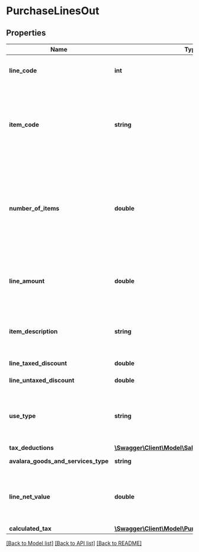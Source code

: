 # PurchaseLinesOut

## Properties
Name | Type | Description | Notes
------------ | ------------- | ------------- | -------------
**line_code** | **int** | This string is a unique identifier for this line in the transaction | [optional] 
**item_code** | **string** | This string is a code maintained by the client application to uniquely identify a product or service. It will likely be a SKU and is required for SST states. | 
**number_of_items** | **double** | This decimal captures the number of individual items or units represented by this line. Digits after the decimal point are optional. This should always be positive. Quantity, default 1 | [optional] [default to 1.0]
**line_amount** | **double** | This decimal captures the total cost of this line. In its simplest form lineAmount &#x3D; (item price * numberOfItems). | [optional] 
**item_description** | **string** | This string captures the description of the item represented by this line, will be used LC 116 | [optional] 
**line_taxed_discount** | **double** | Conditional discount | [optional] 
**line_untaxed_discount** | **double** | Unconditional discount | [optional] 
**use_type** | **string** | Type of entity use associated with this line - &#39;resale&#39; - &#39;production&#39; - &#39;use or consumption&#39; - &#39;fixed assets&#39; | [optional] 
**tax_deductions** | [**\Swagger\Client\Model\SalesLinesOutTaxDeductions**](SalesLinesOutTaxDeductions.md) |  | [optional] 
**avalara_goods_and_services_type** | **string** | AGAST CODE for itemCode | [optional] 
**line_net_value** | **double** | This decimal captures the value of lineAmount - lineTaxedDiscount - sum of withholding. | [optional] 
**calculated_tax** | [**\Swagger\Client\Model\PurchaseCalculatedTax**](PurchaseCalculatedTax.md) |  | [optional] 

[[Back to Model list]](../README.md#documentation-for-models) [[Back to API list]](../README.md#documentation-for-api-endpoints) [[Back to README]](../README.md)


